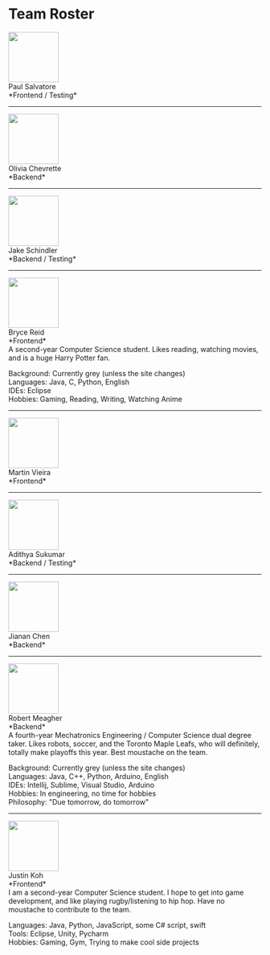 # Team Roster

<img src="https://raw.githubusercontent.com/r-meagher/CS2212Group14/master/resources/paul.jpg?token=AX1VEvInn6xuL2OWdO0w4fjdUbRHsVZhks5YkPniwA%3D%3D" width="100" height="100" />  
<br>Paul Salvatore
<br>*Frontend / Testing*

<hr>
<img src="https://raw.githubusercontent.com/r-meagher/CS2212Group14/master/resources/olivia.jpg?token=AX1VEsVZPNmtyacqw_2MSw-Jk80z1ceqks5YkP42wA%3D%3D" width="100" height="100" /> 
<br>Olivia Chevrette
<br>*Backend*

<hr>
<img src="https://github.com/r-meagher/CS2212Group14/blob/master/resources/jake.png?raw=true" width="100" height="100" />
<br>Jake Schindler
<br>*Backend / Testing*

<hr>
<img src="https://github.com/r-meagher/CS2212Group14/blob/master/resources/bryce.png?raw=true" width="100" height="100" />
<br>Bryce Reid
<br>*Frontend*
<br>A second-year Computer Science student. Likes reading, watching movies, and is a huge Harry Potter fan.
<p>
  Background: Currently grey (unless the site changes)
  <br>Languages: Java, C, Python, English
  <br>IDEs: Eclipse
  <br>Hobbies: Gaming, Reading, Writing, Watching Anime
</p>

<hr>
<img src="https://github.com/r-meagher/CS2212Group14/blob/master/resources/martin.png?raw=true" width="100" height="100" />
<br>Martin Vieira
<br>*Frontend*

<hr>
<img src="https://github.com/r-meagher/CS2212Group14/blob/master/resources/adithya.png?raw=true" width="100" height="100" />
<br>Adithya Sukumar
<br>*Backend / Testing*

<hr>
<img src="https://github.com/r-meagher/CS2212Group14/blob/master/resources/chen.png?raw=true" width="100" height="100" />
<br>Jianan Chen 
<br>*Backend*

<hr>
<img src="https://github.com/r-meagher/CS2212Group14/blob/master/resources/robert.png?raw=true" width="100" height="100" /> 
<br>Robert Meagher
<br>*Backend*
<br>A fourth-year Mechatronics Engineering / Computer Science dual degree taker. Likes robots, soccer, and the Toronto Maple Leafs, who will definitely, totally make playoffs this year. Best moustache on the team.
<p>
  Background: Currently grey (unless the site changes)
  <br>Languages: Java, C++, Python, Arduino, English
  <br>IDEs: Intellij, Sublime, Visual Studio, Arduino
  <br>Hobbies: In engineering, no time for hobbies
  <br>Philosophy: "Due tomorrow, do tomorrow"
</p>

<hr>
<img src="https://github.com/r-meagher/CS2212Group14/blob/master/resources/justin.png?raw=true" width="100" height="100" />
<br>Justin Koh 
<br>*Frontend*
<br>I am a second-year Computer Science student. I hope to get into game development, and like playing rugby/listening to hip hop. Have no moustache to contribute to the team.
<p>
	Languages: Java, Python, JavaScript, some C# script, swift
	<br>Tools: Eclipse, Unity, Pycharm
	<br>Hobbies: Gaming, Gym, Trying to make cool side projects
